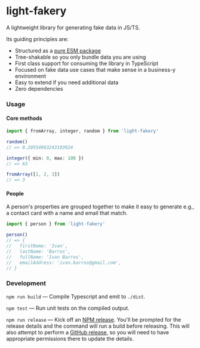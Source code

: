 # light-fakery

A lightweight library for generating fake data in JS/TS.

Its guiding principles are:

- Structured as a [pure ESM package](https://gist.github.com/sindresorhus/a39789f98801d908bbc7ff3ecc99d99c)
- Tree-shakable so you only bundle data you are using
- First class support for consuming the library in TypeScript
- Focused on fake data use cases that make sense in a business-y environment
- Easy to extend if you need additional data
- Zero dependencies


### Usage

#### Core methods

```typescript
import { fromArray, integer, random } from 'light-fakery'

random()
// => 0.20554963243193924

integer({ min: 0, max: 100 })
// => 63

fromArray([1, 2, 3])
// => 3
```

#### People

A person's properties are grouped together to make it easy to generate e.g., a contact card with a name and email that match.

```typescript
import { person } from 'light-fakery'

person()
// => {
//   firstName: 'Ivan',
//   lastName: 'Barros',
//   fullName: 'Ivan Barros',
//   emailAddress: 'ivan.barros@gmail.com',
// }

```


### Development

`npm run build` — Compile Typescript and emit to `./dist`.

`npm test` — Run unit tests on the compiled output.

`npm run release` — Kick off an [NPM release](https://www.npmjs.com/package/light-fakery). You'll be prompted for the release details and the command will run a build before releasing. This will also attempt to perform a [GitHub release](https://github.com/release-it/release-it/blob/master/docs/github-releases.md#manual), so you will need to have appropriate permissions there to update the details.
